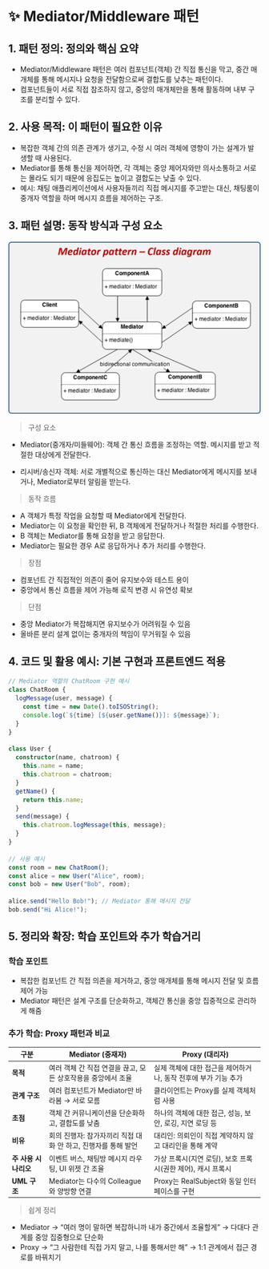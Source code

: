 # ✨ Mediator/Middleware 패턴

## 1. 패턴 정의: 정의와 핵심 요약

- Mediator/Middleware 패턴은 여러 컴포넌트(객체) 간 직접 통신을 막고, 중간 매개체를 통해 메시지나 요청을 전달함으로써 결합도를 낮추는 패턴이다.
- 컴포넌트들이 서로 직접 참조하지 않고, 중앙의 매개체만을 통해 활동하며 내부 구조를 분리할 수 있다.

## 2. 사용 목적: 이 패턴이 필요한 이유

- 복잡한 객체 간의 의존 관계가 생기고, 수정 시 여러 객체에 영향이 가는 설계가 발생할 때 사용된다.
- Mediator를 통해 통신을 제어하면, 각 객체는 중앙 제어자와만 의사소통하고 서로는 몰라도 되기 때문에 응집도는 높이고 결합도는 낮출 수 있다.
- 예시: 채팅 애플리케이션에서 사용자들끼리 직접 메시지를 주고받는 대신, 채팅룸이 중개자 역할을 하며 메시지 흐름을 제어하는 구조.

## 3. 패턴 설명: 동작 방식과 구성 요소

![Mediator-Middleware](./images/mediator-structure.png)

> 구성 요소

- Mediator(중개자/미들웨어): 객체 간 통신 흐름을 조정하는 역할. 메시지를 받고 적절한 대상에게 전달한다.

- 리시버/송신자 객체: 서로 개별적으로 통신하는 대신 Mediator에게 메시지를 보내거나, Mediator로부터 알림을 받는다.

> 동작 흐름

- A 객체가 특정 작업을 요청할 때 Mediator에게 전달한다.
- Mediator는 이 요청을 확인한 뒤, B 객체에게 전달하거나 적절한 처리를 수행한다.
- B 객체는 Mediator를 통해 요청을 받고 응답한다.
- Mediator는 필요한 경우 A로 응답하거나 추가 처리를 수행한다.

> 장점

- 컴포넌트 간 직접적인 의존이 줄어 유지보수와 테스트 용이
- 중앙에서 통신 흐름을 제어 가능해 로직 변경 시 유연성 확보

> 단점

- 중앙 Mediator가 복잡해지면 유지보수가 어려워질 수 있음
- 올바른 분리 설계 없이는 중개자의 책임이 무거워질 수 있음

## 4. 코드 및 활용 예시: 기본 구현과 프론트엔드 적용

```ts
// Mediator 역할의 ChatRoom 구현 예시
class ChatRoom {
  logMessage(user, message) {
    const time = new Date().toISOString();
    console.log(`${time} [${user.getName()}]: ${message}`);
  }
}

class User {
  constructor(name, chatroom) {
    this.name = name;
    this.chatroom = chatroom;
  }
  getName() {
    return this.name;
  }
  send(message) {
    this.chatroom.logMessage(this, message);
  }
}

// 사용 예시
const room = new ChatRoom();
const alice = new User("Alice", room);
const bob = new User("Bob", room);

alice.send("Hello Bob!"); // Mediator 통해 메시지 전달
bob.send("Hi Alice!");
```

## 5. 정리와 확장: 학습 포인트와 추가 학습거리

### 학습 포인트

- 복잡한 컴포넌트 간 직접 의존을 제거하고, 중앙 매개체를 통해 메시지 전달 및 흐름 제어 가능
- Mediator 패턴은 설계 구조를 단순화하고, 객체간 통신을 중앙 집중적으로 관리하게 해줌

### 추가 학습: Proxy 패턴과 비교

| 구분                 | Mediator (중재자)                                             | Proxy (대리자)                                                 |
| -------------------- | ------------------------------------------------------------- | -------------------------------------------------------------- |
| **목적**             | 여러 객체 간 직접 연결을 끊고, 모든 상호작용을 중앙에서 조율  | 실제 객체에 대한 접근을 제어하거나, 동작 전후에 부가 기능 추가 |
| **관계 구조**        | 여러 컴포넌트가 Mediator만 바라봄 → 서로 모름                 | 클라이언트는 Proxy를 실제 객체처럼 사용                        |
| **초점**             | 객체 간 커뮤니케이션을 단순화하고, 결합도를 낮춤              | 하나의 객체에 대한 접근, 성능, 보안, 로깅, 지연 로딩 등        |
| **비유**             | 회의 진행자: 참가자끼리 직접 대화 안 하고, 진행자를 통해 발언 | 대리인: 의뢰인이 직접 계약하지 않고 대리인을 통해 계약         |
| **주 사용 시나리오** | 이벤트 버스, 채팅방 메시지 라우팅, UI 위젯 간 조율            | 가상 프록시(지연 로딩), 보호 프록시(권한 제어), 캐시 프록시    |
| **UML 구조**         | Mediator는 다수의 Colleague와 양방향 연결                     | Proxy는 RealSubject와 동일 인터페이스를 구현                   |

> 쉽게 정리

- Mediator → “여러 명이 말하면 복잡하니까 내가 중간에서 조율할게” → 다대다 관계를 중앙 집중형으로 단순화
- Proxy → “그 사람한테 직접 가지 말고, 나를 통해서만 해” → 1:1 관계에서 접근 경로를 바꿔치기
